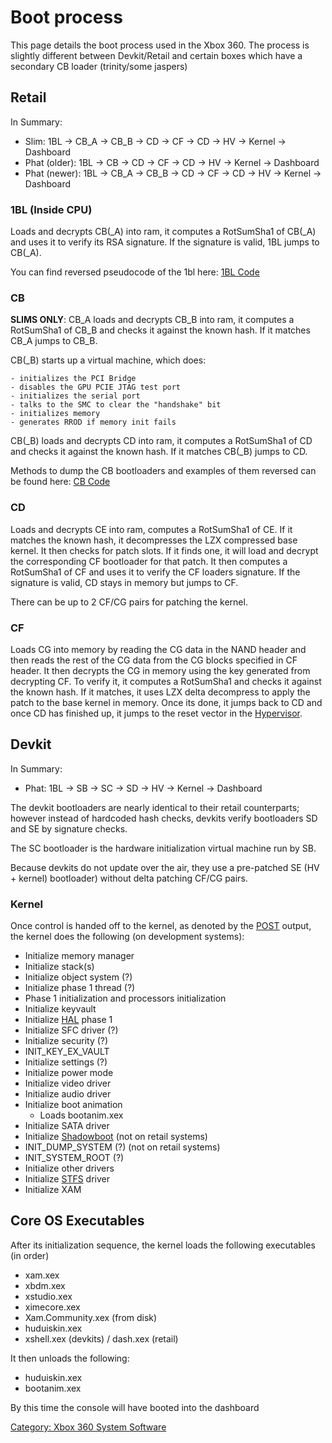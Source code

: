 # Boot process

This page details the boot process used in the Xbox 360. The process is
slightly different between Devkit/Retail and certain boxes which have a
secondary CB loader (trinity/some jaspers)

## Retail

In Summary:

- Slim: 1BL -> CB_A -> CB_B -> CD -> CF -> CD -> HV -> Kernel -> Dashboard
- Phat (older): 1BL -> CB -> CD -> CF -> CD -> HV -> Kernel -> Dashboard
- Phat (newer): 1BL -> CB_A -> CB_B -> CD -> CF -> CD -> HV -> Kernel -> Dashboard

### 1BL (Inside CPU)

Loads and decrypts CB(_A) into ram, it computes a RotSumSha1 of CB(_A)
and uses it to verify its RSA signature. If the signature is valid, 1BL
jumps to CB(_A).

You can find reversed pseudocode of the 1bl here: [1BL Code](../1bl_Code)

### CB

**SLIMS ONLY**: CB_A loads and decrypts CB_B into ram, it computes a
RotSumSha1 of CB_B and checks it against the known hash. If it matches
CB_A jumps to CB_B.

CB(_B) starts up a virtual machine, which does:

    - initializes the PCI Bridge
    - disables the GPU PCIE JTAG test port
    - initializes the serial port
    - talks to the SMC to clear the "handshake" bit
    - initializes memory
    - generates RROD if memory init fails

CB(_B) loads and decrypts CD into ram, it computes a RotSumSha1 of CD
and checks it against the known hash. If it matches CB(_B) jumps to CD.

Methods to dump the CB bootloaders and examples of them reversed can be
found here: [CB Code](../CB_Code)

### CD

Loads and decrypts CE into ram, computes a RotSumSha1 of CE. If it
matches the known hash, it decompresses the LZX compressed base
kernel.
It then checks for patch slots. If it finds one, it will load and
decrypt the corresponding CF bootloader for that patch. It then computes
a RotSumSha1 of CF and uses it to verify the CF loaders signature. If
the signature is valid, CD stays in memory but jumps to CF.

There can be up to 2 CF/CG pairs for patching the kernel.

### CF

Loads CG into memory by reading the CG data in the NAND header and then
reads the rest of the CG data from the CG blocks specified in CF header.
It then decrypts the CG in memory using the key generated from
decrypting CF. To verify it, it computes a RotSumSha1 and checks it
against the known hash. If it matches, it uses LZX delta decompress to
apply the patch to the base kernel in memory. Once its done, it jumps
back to CD and once CD has finished up, it jumps to the reset vector in
the [Hypervisor](../Hypervisor).

## Devkit

In Summary:

- Phat: 1BL -> SB -> SC -> SD -> HV -> Kernel -> Dashboard

The devkit bootloaders are nearly identical to their retail
counterparts; however instead of hardcoded hash checks, devkits verify
bootloaders SD and SE by signature checks.

The SC bootloader is the hardware initialization virtual machine run by
SB.

Because devkits do not update over the air, they use a pre-patched SE
(HV + kernel) bootloader) without delta patching CF/CG pairs.

### Kernel

Once control is handed off to the kernel, as denoted by the
[POST](../POST) output, the kernel does the following (on
development systems):

- Initialize memory manager
- Initialize stack(s)
- Initialize object system (?)
- Initialize phase 1 thread (?)
- Phase 1 initialization and processors initialization
- Initialize keyvault
- Initialize [HAL](https://en.wikipedia.org/wiki/HAL_(software)) phase 1
- Initialize SFC driver (?)
- Initialize security (?)
- INIT_KEY_EX_VAULT
- Initialize settings (?)
- Initialize power mode
- Initialize video driver
- Initialize audio driver
- Initialize boot animation
    - Loads bootanim.xex
- Initialize SATA driver
- Initialize [Shadowboot](../Shadowboot) (not on retail
  systems)
- INIT_DUMP_SYSTEM (?) (not on retail systems)
- INIT_SYSTEM_ROOT (?)
- Initialize other drivers
- Initialize [STFS](../STFS) driver
- Initialize XAM

## Core OS Executables

After its initialization sequence, the kernel loads the following
executables (in order)

- xam.xex
- xbdm.xex
- xstudio.xex
- ximecore.xex
- Xam.Community.xex (from disk)
- huduiskin.xex
- xshell.xex (devkits) / dash.xex (retail)

It then unloads the following:

- huduiskin.xex
- bootanim.xex

By this time the console will have booted into the dashboard

[Category: Xbox 360 System Software](../Category_Xbox360_System_Software)
